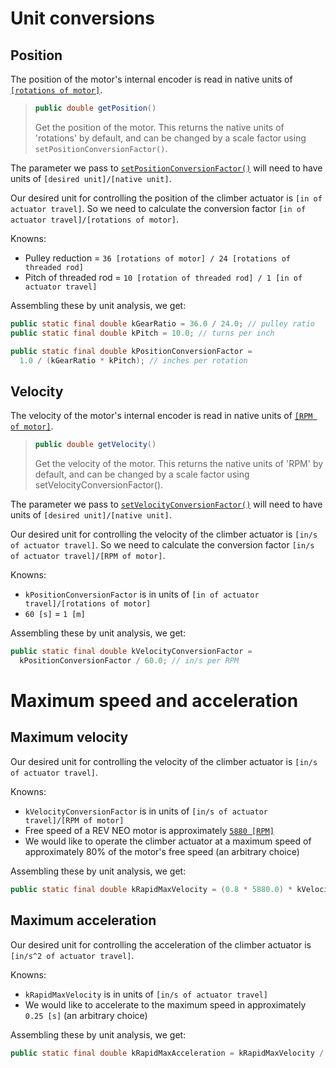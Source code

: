 # Unit conversions

## Position

The position of the motor's internal encoder is read in native units of [`[rotations of motor]`](https://codedocs.revrobotics.com/java/com/revrobotics/sparkrelativeencoder#getPosition()).
>```java
>public double getPosition()
>```
>Get the position of the motor. This returns the native units of 'rotations' by default, and can be changed by a scale factor using `setPositionConversionFactor()`.

The parameter we pass to [`setPositionConversionFactor()`](https://codedocs.revrobotics.com/java/com/revrobotics/sparkrelativeencoder#setPositionConversionFactor(double)) will need to have units of `[desired unit]/[native unit]`.

Our desired unit for controlling the position of the climber actuator is `[in of actuator travel]`. So we need to calculate the conversion factor `[in of actuator travel]/[rotations of motor]`.

Knowns:
- Pulley reduction = `36 [rotations of motor] / 24 [rotations of threaded rod]`
- Pitch of threaded rod = `10 [rotation of threaded rod] / 1 [in of actuator travel]`

Assembling these by unit analysis, we get:

```java
public static final double kGearRatio = 36.0 / 24.0; // pulley ratio
public static final double kPitch = 10.0; // turns per inch

public static final double kPositionConversionFactor =
  1.0 / (kGearRatio * kPitch); // inches per rotation
```

## Velocity

The velocity of the motor's internal encoder is read in native units of [`[RPM of motor]`](https://codedocs.revrobotics.com/java/com/revrobotics/sparkrelativeencoder#getVelocity()).
>```java
>public double getVelocity()
>```
>Get the velocity of the motor. This returns the native units of 'RPM' by default, and can be changed by a scale factor using setVelocityConversionFactor().

The parameter we pass to [`setVelocityConversionFactor()`](https://codedocs.revrobotics.com/java/com/revrobotics/sparkrelativeencoder#setVelocityConversionFactor(double)) will need to have units of `[desired unit]/[native unit]`.

Our desired unit for controlling the velocity of the climber actuator is `[in/s of actuator travel]`. So we need to calculate the conversion factor `[in/s of actuator travel]/[RPM of motor]`.

Knowns:
- `kPositionConversionFactor` is in units of `[in of actuator travel]/[rotations of motor]`
- `60 [s]` = `1 [m]`

Assembling these by unit analysis, we get:

```java
public static final double kVelocityConversionFactor =
  kPositionConversionFactor / 60.0; // in/s per RPM
```

# Maximum speed and acceleration

## Maximum velocity

Our desired unit for controlling the velocity of the climber actuator is `[in/s of actuator travel]`.

Knowns:
- `kVelocityConversionFactor` is in units of `[in/s of actuator travel]/[RPM of motor]`
- Free speed of a REV NEO motor is approximately [`5880 [RPM]`](https://www.reca.lc/motors)
- We would like to operate the climber actuator at a maximum speed of approximately 80% of the motor's free speed (an arbitrary choice)

Assembling these by unit analysis, we get:

```java
public static final double kRapidMaxVelocity = (0.8 * 5880.0) * kVelocityConversionFactor;
```

## Maximum acceleration

Our desired unit for controlling the acceleration of the climber actuator is `[in/s^2 of actuator travel]`.

Knowns:
- `kRapidMaxVelocity` is in units of `[in/s of actuator travel]`
- We would like to accelerate to the maximum speed in approximately `0.25 [s]` (an arbitrary choice)

Assembling these by unit analysis, we get:

```java
public static final double kRapidMaxAcceleration = kRapidMaxVelocity / 0.25;
```
